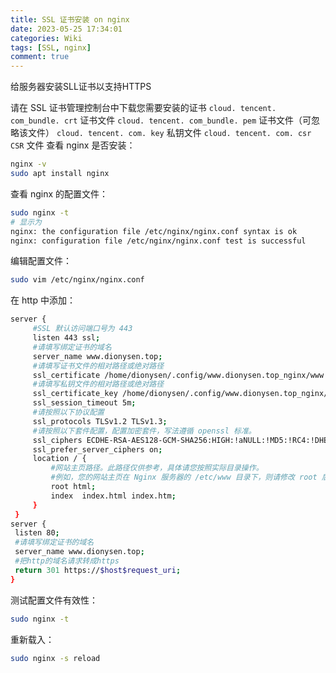 ```yaml
---
title: SSL 证书安装 on nginx
date: 2023-05-25 17:34:01
categories: Wiki
tags: [SSL, nginx]
comment: true
---
```


给服务器安装SLL证书以支持HTTPS

<!--more-->

请在 SSL 证书管理控制台中下载您需要安装的证书
`cloud. tencent. com_bundle. crt` 证书文件
`cloud. tencent. com_bundle. pem` 证书文件（可忽略该文件）
`cloud. tencent. com. key` 私钥文件
`cloud. tencent. com. csr CSR` 文件
查看 nginx 是否安装：

```bash
nginx -v
sudo apt install nginx
```

查看 nginx 的配置文件：

```bash
sudo nginx -t
# 显示为
nginx: the configuration file /etc/nginx/nginx.conf syntax is ok
nginx: configuration file /etc/nginx/nginx.conf test is successful
```

编辑配置文件：

```bash
sudo vim /etc/nginx/nginx.conf
```

在 http 中添加：

```bash
server {
     #SSL 默认访问端口号为 443
     listen 443 ssl;
     #请填写绑定证书的域名
     server_name www.dionysen.top;
     #请填写证书文件的相对路径或绝对路径
     ssl_certificate /home/dionysen/.config/www.dionysen.top_nginx/www.dionysen.top_bundle.crt;
     #请填写私钥文件的相对路径或绝对路径
     ssl_certificate_key /home/dionysen/.config/www.dionysen.top_nginx/www.dionysen.top.key;
     ssl_session_timeout 5m;
     #请按照以下协议配置
     ssl_protocols TLSv1.2 TLSv1.3;
     #请按照以下套件配置，配置加密套件，写法遵循 openssl 标准。
     ssl_ciphers ECDHE-RSA-AES128-GCM-SHA256:HIGH:!aNULL:!MD5:!RC4:!DHE;
     ssl_prefer_server_ciphers on;
     location / {
         #网站主页路径。此路径仅供参考，具体请您按照实际目录操作。
         #例如，您的网站主页在 Nginx 服务器的 /etc/www 目录下，则请修改 root 后面的 html 为 /etc/www。
         root html;
         index  index.html index.htm;
     }
 }
server {
 listen 80;
 #请填写绑定证书的域名
 server_name www.dionysen.top;
 #把http的域名请求转成https
 return 301 https://$host$request_uri;
}
```

测试配置文件有效性：

```bash
sudo nginx -t
```

重新载入：

```bash
sudo nginx -s reload
```
